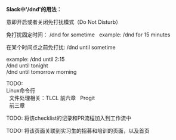 **Slack中'/dnd'的用法：**  

意即开启或者关闭免打扰模式（Do Not Disturb）

免打扰固定时间： /dnd for sometime   example: /dnd for 15 minutes

在某个时间点之前免打扰: /dnd until sometime  

example: 
/dnd until 2:15  
/dnd until tonight  
/dnd until tomorrow morning
                                    






TODO:   
Linux命令行  
   文件处理相关：TLCL 前六章  
Progit  
   前三章


TODO: 将该checklist的记录和PR流程加入到工作流中

TODO: 将该页面关联到实习生的招募和培训的页面，以及首页
